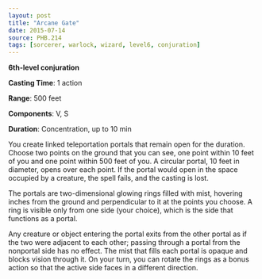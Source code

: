 ```yaml
---
layout: post
title: "Arcane Gate"
date: 2015-07-14
source: PHB.214
tags: [sorcerer, warlock, wizard, level6, conjuration]
---
```


**6th-level conjuration**

**Casting Time**: 1 action

**Range**: 500 feet

**Components**: V, S

**Duration**: Concentration, up to 10 min

You create linked teleportation portals that remain open for the duration. Choose two points on the ground that you can see, one point within 10 feet of you and one point within 500 feet of you. A circular portal, 10 feet in diameter, opens over each point. If the portal would open in the space occupied by a creature, the spell fails, and the casting is lost.

The portals are two-dimensional glowing rings filled with mist, hovering inches from the ground and perpendicular to it at the points you choose. A ring is visible only from one side (your choice), which is the side that functions as a portal.

Any creature or object entering the portal exits from the other portal as if the two were adjacent to each other; passing through a portal from the nonportal side has no effect. The mist that fills each portal is opaque and blocks vision through it. On your turn, you can rotate the rings as a bonus action so that the active side faces in a different direction.